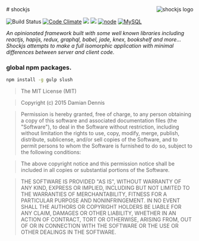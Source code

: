 <img align="right" alt="shockjs logo" src="http://shockjs.github.io/shockjs.svg">
# shockjs

![Build Status](https://travis-ci.org/shockjs/shockjs.svg)
[![Code Climate](https://codeclimate.com/github/shockjs/shockjs/badges/gpa.svg)](https://codeclimate.com/github/shockjs/shockjs)
<a href="https://codeclimate.com/github/shockjs/shockjs/coverage"><img src="https://codeclimate.com/github/shockjs/shockjs/badges/coverage.svg" /></a>
<a href="https://codeclimate.com/github/shockjs/shockjs"><img src="https://codeclimate.com/github/shockjs/shockjs/badges/issue_count.svg" /></a>
[![node](https://img.shields.io/badge/node-v5.5.0-blue.svg)]()
[![MySQL](https://img.shields.io/badge/MySQL-5.5-blue.svg)]()

*An opinionated framework built with some well known libraries including reactjs, hapijs, redux, graphql, babel, jade, knex, bookshelf and more... Shockjs attempts to make a full isomorphic application with minimal differences between server and client code.*

### global npm packages.
```bash
npm install -g gulp slush
```

> The MIT License (MIT)

> Copyright (c) 2015 Damian Dennis

> Permission is hereby granted, free of charge, to any person obtaining a copy
> of this software and associated documentation files (the "Software"), to deal
> in the Software without restriction, including without limitation the rights
> to use, copy, modify, merge, publish, distribute, sublicense, and/or sell
> copies of the Software, and to permit persons to whom the Software is
> furnished to do so, subject to the following conditions:

> The above copyright notice and this permission notice shall be included in all
> copies or substantial portions of the Software.

> THE SOFTWARE IS PROVIDED "AS IS", WITHOUT WARRANTY OF ANY KIND, EXPRESS OR
> IMPLIED, INCLUDING BUT NOT LIMITED TO THE WARRANTIES OF MERCHANTABILITY,
> FITNESS FOR A PARTICULAR PURPOSE AND NONINFRINGEMENT. IN NO EVENT SHALL THE
> AUTHORS OR COPYRIGHT HOLDERS BE LIABLE FOR ANY CLAIM, DAMAGES OR OTHER
> LIABILITY, WHETHER IN AN ACTION OF CONTRACT, TORT OR OTHERWISE, ARISING FROM,
> OUT OF OR IN CONNECTION WITH THE SOFTWARE OR THE USE OR OTHER DEALINGS IN THE
> SOFTWARE.
